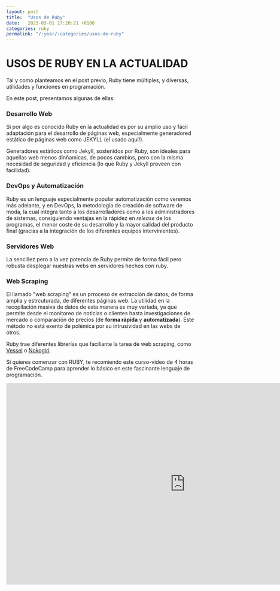 ```yaml
---
layout: post
title:  "Usos de Ruby"
date:   2023-03-01 17:20:21 +0100
categories: ruby
permalink: "/:year/:categories/usos-de-ruby"
---
```


# USOS DE RUBY EN LA ACTUALIDAD

Tal y como planteamos en el post previo, Ruby tiene múltiples, y diversas, utilidades y funciones en programación.

En este post, presentamos algunas de ellas:

### Desarrollo Web

Si por algo es conocido Ruby en la actualidad es por su amplio uso y fácil adaptación para el desarrollo de páginas web, especialmente generadored estático de páginas web como JEKYLL (el usado aquí!). 

Generadores estáticos como Jekyll, sostenidos por Ruby, son ideales para aquellas web menos dinñamicas, de pocos cambios, pero con la misma necesidad de seguridad y eficiencia (lo que Ruby y Jekyll proveen con facilidad).

### DevOps y Automatización

Ruby es un lenguaje especialmente popular automatización como veremos más adelante, y en DevOps, la metodología de creación de software de moda, la cual integra tanto a los desarrolladores como a los administradores de sistemas, consiguiendo ventajas en la rápidez en *release* de los programas, el menor coste de su desarrollo y la mayor calidad del producto final (gracias a la integración de los diferentes equipos intervinientes).


### Servidores Web

La sencillez pero a la vez potencia de Ruby permite de forma fácil pero robusta desplegar nuestras webs en servidores hechos con ruby.


### Web Scraping

El llamado "web scraping" es un prroceso de extracción de datos, de forma amplia y estrcuturada, de diferentes páginas web. La utilidad en la recopilación masiva de datos de esta manera es muy variada, ya que permite desde el monitoreo de noticias o clientes hasta investigaciones de mercado o comparación de precios (de **forma rápida** y **automatizada**). Este método no está exento de polémica por su intrusividad en las webs de otros.

Ruby trae diferentes librerías que faciliante la tarea de web scraping, como [Vessel](https://evrone.com/vessel-framework) o [Nokogiri](https://nokogiri.org/).

Si quieres comenzar con RUBY, te recomiendo este curso-vídeo de 4 horas de FreeCodeCamp para aprender lo básico en este fascinante lenguaje de programación.

<iframe width="956" height="538" src="https://www.youtube.com/embed/t_ispmWmdjY" title="Ruby Programming Language - Full Course" frameborder="0" allow="accelerometer; autoplay; clipboard-write; encrypted-media; gyroscope; picture-in-picture; web-share" allowfullscreen></iframe>


